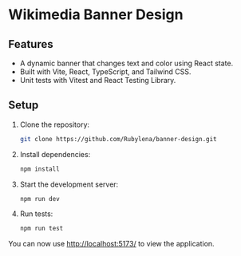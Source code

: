 # Wikimedia Banner Design

## Features

- A dynamic banner that changes text and color using React state.
- Built with Vite, React, TypeScript, and Tailwind CSS.
- Unit tests with Vitest and React Testing Library.

## Setup

1. Clone the repository:

   ```sh
   git clone https://github.com/Rubylena/banner-design.git
   ```

2. Install dependencies:

   ```sh
   npm install
   ```

3. Start the development server:

   ```sh
   npm run dev
   ```

4. Run tests:
   ```sh
   npm run test
   ```

You can now use [http://localhost:5173/](http://localhost:5173/) to view the application.
